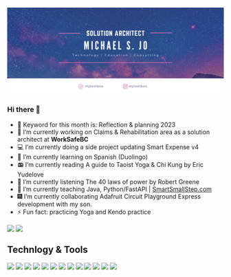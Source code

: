 [![Header](https://github.com/mjtoolbox/mjtoolbox/blob/main/githubimg2.png "Header")](https://mjtoolbox.wordpress.com/)

### Hi there 👋
- 🔑 Keyword for this month is: Reflection & planning 2023
- 🔭 I’m currently working on Claims & Rehabilitation area as a solution architect at **WorkSafeBC**
- 💻 I’m currently doing a side project updating Smart Expense v4
- 🌱 I’m currently learning on Spanish (Duolingo)
- 📻 I’m currently reading A guide to Taoist Yoga & Chi Kung by Eric Yudelove
- 👋 I’m currently listening The 40 laws of power by Robert Greene
- 📝 I’m currently teaching Java, Python/FastAPI | [SmartSmallStep.com](https://www.smartsmallstep.com/)
- 🎆 I’m currently collaborating Adafruit Circuit Playground Express development with my son.
- ⚡ Fun fact: practicing Yoga and Kendo practice

<img align="center" src="https://github-readme-stats.vercel.app/api/top-langs/?username=mjtoolbox&langs_count=10&hide=html"/>
<img align="center" src="https://github-readme-stats.vercel.app/api?username=mjtoolbox&theme=dracula" />


## Technlogy & Tools
![](https://img.shields.io/badge/Code-Java-informational?style=flat&logoColor=white&color=2bbc8a)
![](https://img.shields.io/badge/Code-Javascript-informational?style=flat&logoColor=white&color=2bbc8a)
![](https://img.shields.io/badge/Code-Python-informational?style=flat&logoColor=white&color=2bbc8a)
![](https://img.shields.io/badge/Frame-Spring-informational?style=flat&logoColor=white&color=2bbc8a)
![](https://img.shields.io/badge/Frame-React-informational?style=flat&logoColor=white&color=2bbc8a)
![](https://img.shields.io/badge/Frame-ReactNative-informational?style=flat&logoColor=white&color=2bbc8a)
![](https://img.shields.io/badge/Frame-Flask-informational?style=flat&logoColor=white&color=2bbc8a)
![](https://img.shields.io/badge/Frame-FastAPI-informational?style=flat&logoColor=white&color=2bbc8a)
![](https://img.shields.io/badge/Tool-Docker-informational?style=flat&logoColor=white&color=2bbc8a)
![](https://img.shields.io/badge/DB-PostgreSQL-informational?style=flat&logoColor=white&color=2bbc8a)
![](https://img.shields.io/badge/DB-MongoDB-informational?style=flat&logoColor=white&color=2bbc8a)
![](https://img.shields.io/badge/Cloud-Azure-informational?style=flat&logoColor=white&color=2bbc8a)
![](https://img.shields.io/badge/Cloud-Heroku-informational?style=flat&logoColor=white&color=2bbc8a)


